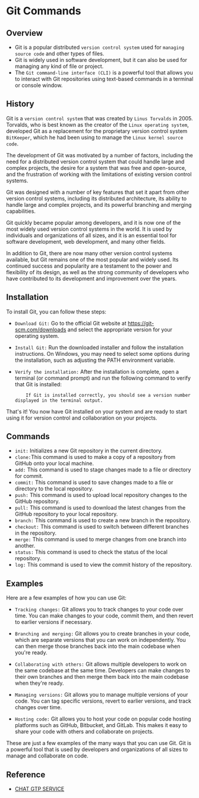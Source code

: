 # Git Commands

## Overview
- Git is a popular distributed `version control system` used for `managing source code` and other types of files. 
- Git is widely used in software development, but it can also be used for managing any kind of file or project.
- The `Git command-line interface (CLI)` is a powerful tool that allows you to interact with Git repositories using text-based commands in a terminal or console window. 

## History

Git is a `version control system` that was created by `Linus Torvalds` in 2005. Torvalds, who is best known as the creator of the `Linux operating system`, developed Git as a replacement for the proprietary version control system `BitKeeper`, which he had been using to manage the `Linux kernel source code`.

The development of Git was motivated by a number of factors, including the need for a distributed version control system that could handle large and complex projects, the desire for a system that was free and open-source, and the frustration of working with the limitations of existing version control systems.

Git was designed with a number of key features that set it apart from other version control systems, including its distributed architecture, its ability to handle large and complex projects, and its powerful branching and merging capabilities.

Git quickly became popular among developers, and it is now one of the most widely used version control systems in the world. It is used by individuals and organizations of all sizes, and it is an essential tool for software development, web development, and many other fields.

In addition to Git, there are now many other version control systems available, but Git remains one of the most popular and widely used. Its continued success and popularity are a testament to the power and flexibility of its design, as well as the strong community of developers who have contributed to its development and improvement over the years.


## Installation

To install Git, you can follow these steps:

- `Download Git:` Go to the official Git website at https://git-scm.com/downloads and select the appropriate version for your operating system.

- `Install Git:` Run the downloaded installer and follow the installation instructions. On Windows, you may need to select some options during the installation, such as adjusting the PATH environment variable.

- `Verify the installation:` After the installation is complete, open a terminal (or command prompt) and run the following command to verify that Git is installed:

          If Git is installed correctly, you should see a version number displayed in the terminal output.
          
That's it! You now have Git installed on your system and are ready to start using it for version control and collaboration on your projects.


## Commands
- `init:` Initializes a new Git repository in the current directory.
- `clone:`This command is used to make a copy of a repository from GitHub onto your local machine.
- `add:` This command is used to stage changes made to a file or directory for commit.
- `commit:` This command is used to save changes made to a file or directory to the local repository.
- `push:` This command is used to upload local repository changes to the GitHub repository.
- `pull:` This command is used to download the latest changes from the GitHub repository to your local repository.
- `branch:` This command is used to create a new branch in the repository.
- `checkout:` This command is used to switch between different branches in the repository.
- `merge:` This command is used to merge changes from one branch into another.
- `status:` This command is used to check the status of the local repository.
- `log:` This command is used to view the commit history of the repository.

## Examples

Here are a few examples of how you can use Git:

- `Tracking changes:` Git allows you to track changes to your code over time. You can make changes to your code, commit them, and then revert to earlier versions if necessary.

- `Branching and merging:` Git allows you to create branches in your code, which are separate versions that you can work on independently. You can then merge those branches back into the main codebase when you're ready.

- `Collaborating with others:` Git allows multiple developers to work on the same codebase at the same time. Developers can make changes to their own branches and then merge them back into the main codebase when they're ready.

- `Managing versions:` Git allows you to manage multiple versions of your code. You can tag specific versions, revert to earlier versions, and track changes over time.

- `Hosting code:` Git allows you to host your code on popular code hosting platforms such as GitHub, Bitbucket, and GitLab. This makes it easy to share your code with others and collaborate on projects.

These are just a few examples of the many ways that you can use Git. Git is a powerful tool that is used by developers and organizations of all sizes to manage and collaborate on code.


## Reference

-  [ CHAT GTP SERVICE ](https://chat.openai.com/chat)
